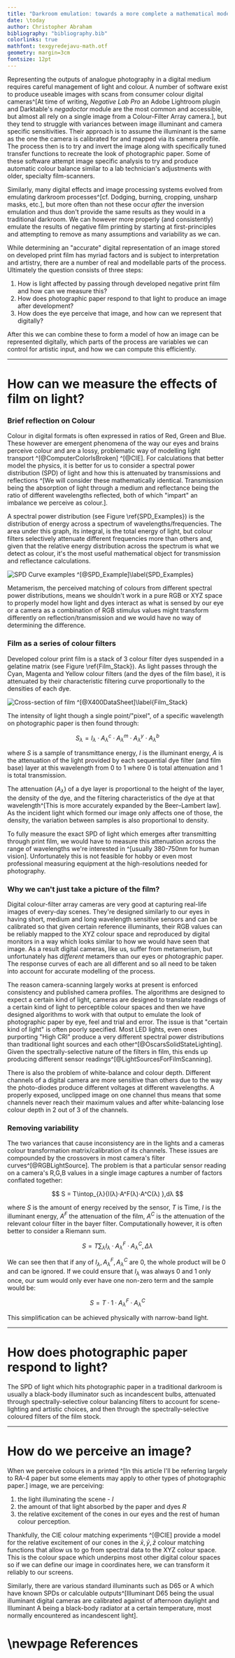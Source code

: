 ```yaml
---
title: "Darkroom emulation: towards a more complete a mathematical model."
date: \today
author: Christopher Abraham
bibliography: "bibliography.bib"
colorlinks: true
mathfont: texgyredejavu-math.otf 
geometry: margin=3cm
fontsize: 12pt
---
```


Representing the outputs of analogue photography in a digital medium requires careful management of light and colour. A number of software exist to produce useable images with scans from consumer colour digital cameras^[At time of writing, *Negative Lab Pro* an Adobe Lightroom plugin and Darktable's *negadoctor* module are the most common and accessible, but almost all rely on a single image from a Colour-Filter Array camera.], but they tend to struggle with variances between image illuminant and camera specific sensitivities. Their approach is to assume the illuminant is the same as the one the camera is calibrated for and mapped via its camera profile. The process then is to try and invert the image along with specifically tuned transfer functions to recreate the look of photographic paper. Some of these software attempt image specific analysis to try and produce automatic colour balance similar to a lab technician's adjustments with older, specialty film-scanners. 

Similarly, many digital effects and image processing systems evolved from emulating darkroom processes^[cf. Dodging, burning, cropping, unsharp masks, etc.], but more often than not these occur *after* the inversion emulation and thus don't provide the same results as they would in a traditional darkroom. We can however more properly (and consistently) emulate the results of negative film printing by starting at first-principles and attempting to remove as many assumptions and variability as we can.

While determining an "accurate" digital representation of an image stored on developed print film has myriad factors and is subject to interpretation and artistry, there are a number of real and modellable parts of the process. Ultimately the question consists of three steps:

1. How is light affected by passing through developed negative print film and how can we measure this?
2. How does photographic paper respond to that light to produce an image after development?
3. How does the eye perceive that image, and how can we represent that digitally?

After this we can combine these to form a model of how an image can be represented digitally, which parts of the process are variables we can control for artistic input, and how we can compute this efficiently.


****
How can we measure the effects of film on light?
===

### Brief reflection on Colour

Colour in digital formats is often expressed in ratios of Red, Green and Blue. These however are emergent phenomena of the way our eyes and brains perceive colour and are a lossy, problematic way of modelling light transport ^[@ComputerColorIsBroken] ^[@CIE]. For calculations that better model the physics, it is better for us to consider a spectral power distribution (SPD) of light and how this is attenuated by transmissions and reflections ^[We will consider these mathematically identical. Transmission being the absorption of light through a medium and reflectance being the ratio of different wavelengths reflected, both of which "impart" an imbalance we perceive as colour.].

A spectral power distribution (see Figure \ref{SPD_Examples}) is the distribution of energy across a spectrum of wavelengths/frequencies. The area under this graph, its integral, is the total energy of light, but colour filters selectively attenuate different frequencies more than others and, given that the relative energy distribution across the spectrum is what we detect as colour, it's the most useful mathematical object for transmission and reflectance calculations. 

![SPD Curve examples ^[@SPD_Example]\label{SPD_Examples}](images/SPD_CurveExamples.png "SPD_Examples")


Metamerism, the perceived matching of colours from different spectral power distributions, means we shouldn't work in a pure RGB or XYZ space to properly model how light and dyes interact as what is sensed by our eye or a camera as a combination of RGB stimulus values might transform differently on reflection/transmission and we would have no way of determining the difference.

### Film as a series of colour filters

Developed colour print film is a stack of 3 colour filter dyes suspended in a gelatine matrix (see Figure \ref{Film_Stack}). As light passes through the Cyan, Magenta and Yellow colour filters (and the dyes of the film base), it is attenuated by their characteristic filtering curve proportionally to the densities of each dye.

![Cross-section of film ^[@X400DataSheet]\label{Film_Stack}](images/filmdye%20stack.png "Film_Stack")

The intensity of light though a single point/"pixel", of a specific wavelength on photographic paper is then found through:

$$ S_λ = I_λ⋅A^c_λ ⋅A^m_λ⋅A^y_λ⋅A^b_λ $$

where 
$S$ is a sample of transmittance energy, 
$I$ is the illuminant energy, 
$A$ is the attenuation of the light provided by each sequential dye filter (and film base) layer at this wavelength from $0$ to $1$ where $0$ is total attenuation and $1$ is total transmission.

The attenuation ($A_λ$) of a dye layer is proportional to the height of the layer, the density of the dye, and the filtering characteristics of the dye at that wavelength^[This is more accurately expanded by the Beer–Lambert law]. As the incident light which formed our image only affects one of those, the density, the variation between samples is also proportional to density. 

To fully measure the exact SPD of light which emerges after transmitting through print film, we would have to measure this attenuation across the range of wavelengths we're interested in ^[usually 380-750nm for human vision]. Unfortunately this is not feasible for hobby or even most professional measuring equipment at the high-resolutions needed for photography.

### Why we can't just take a picture of the film?

Digital colour-filter array cameras are very good at capturing real-life images of every-day scenes. They're designed similarly to our eyes in having short, medium and long wavelength sensitive sensors and can be calibrated so that given certain reference illuminants, their RGB values can be reliably mapped to the XYZ colour space and reproduced by digital monitors in a way which looks similar to how we would have seen that image. As a result digital cameras, like us, suffer from metamerism, but unfortunately has *different* metamers than our eyes or photographic paper. The response curves of each are all different and so all need to be taken into account for accurate modelling of the process.

The reason camera-scanning largely works at present is enforced consistency and published camera profiles. The algorithms are designed to expect a certain kind of light, cameras are designed to translate readings of a certain kind of light to perceptible colour spaces and then we have designed algorithms to work with that output to emulate the look of photographic paper by eye, feel and trial and error. The issue is that "certain kind of light" is often poorly specified. Most LED lights, even ones purporting "High CRI" produce a very different spectral power distributions than traditional light sources and each other^[@OscarsSolidStateLighting]. Given the spectrally-selective nature of the filters in film, this ends up producing different sensor readings^[@LightSourcesForFilmScanning].

There is also the problem of white-balance and colour depth. Different channels of a digital camera are more sensitive than others due to the way the photo-diodes produce different voltages at different wavelengths. A properly exposed, unclipped image on one channel thus means that some channels never reach their maximum values and after white-balancing lose colour depth in 2 out of 3 of the channels.

### Removing variability

The two variances that cause inconsistency are in the lights and a cameras colour transformation matrix/calibration of its channels. These issues are compounded by the crossovers in most camera's filter curves^[@RGBLightSource]. The problem is that a particular sensor reading on a camera's R,G,B values in a single image captures a number of factors conflated together:

$$ S = T\intop_{λ}{I(λ)⋅A^F(λ)⋅A^C(λ) },dλ  $$

where $S$ is the amount of energy received by the sensor, $T$ is Time, $I$ is the illuminant energy, $A^F$ the attenuation of the film, $A^C$ is the attenuation of the relevant colour filter in the bayer filter. Computationally however, it is often better to consider a Riemann sum.

$$ S = T\sum_{λ}{I_λ⋅A^F_λ⋅A^C_λ },Δλ  $$

We can see then that if any of $I_λ,A^F_λ,A^C_λ$ are 0, the whole product will be 0 and can be ignored. If we could ensure that $I_λ$ was always 0 and 1 only once, our sum would only ever have one non-zero term and the sample would be:

$$ S = T⋅1⋅A^F_λ⋅A^C_λ  $$

This simplification can be achieved physically with narrow-band light. 

****


How does photographic paper respond to light?
===


The SPD of light which hits photographic paper in a traditional darkroom is usually a black-body illuminator such as incandescent bulbs, attenuated through spectrally-selective colour balancing filters to account for scene-lighting and artistic choices, and then through the spectrally-selective coloured filters of the film stock.


****

How do we perceive an image?
===

When we perceive colours in a printed ^[In this article I'll be referring largely to RA-4 paper but some elements may apply to other types of photographic paper.] image, we are perceiving:

1. the light illuminating the scene -  $I$
2. the amount of that light absorbed by the paper and dyes $R$
3. the relative excitement of the cones in our eyes and the rest of human colour perception. 

Thankfully, the CIE colour matching experiments ^[@CIE] provide a model for the relative excitement of our cones in the $\bar{x},\bar{y},\bar{z}$ colour matching functions that allow us to go from spectral data to the XYZ colour space. This is the colour space which underpins most other digital colour spaces so if we can define our image in coordinates here, we can transform it reliably to our screens.

Similarly, there are various standard illuminants such as D65 or A which have known SPDs or calculable outputs^[Illuminant D65 being the usual illuminant digital cameras are calibrated against of afternoon daylight and Illuminant A being a black-body radiator at a certain temperature, most normally encountered as incandescent light].


\newpage
References
===
